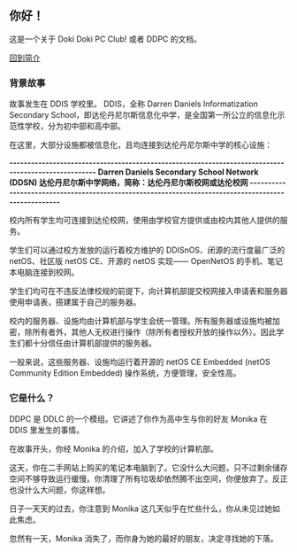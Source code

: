 ## 你好！
这是一个关于 Doki Doki PC Club! 或者 DDPC 的文档。

[回到简介](/profile/README_ZH.md)

### 背景故事
故事发生在 DDIS 学校里。
DDIS，全称 Darren Daniels Informatization Secondary School，即达伦丹尼尔斯信息化中学，是全国第一所公立的信息化示范性学校，分为初中部和高中部。

在这里，大部分设施都被信息化，且均连接到达伦丹尼尔斯中学的核心设施：


**\-\-\-\-\-\-\-\-\-\-\-\-\-\-\-\-\-\-\-\-\-\-\-\-\-\-\-\-\-\-\-\-\-\-\-\-\-\-\-\-\-\-\-\-\-\-\-\-\-\-\-\-\-\-\-\-\-\-\-\-\-\-\-\-\-\-\-\-\-\-\-\-\-\-\-\-\-\-\-\-\-\-\-\-\-\-\-\-\-\-\-\-\-\-\-\-\-\-\-\-
Darren Daniels Secondary School Network (DDSN)
达伦丹尼尔斯中学网络，简称：达伦丹尼尔斯校网或达伦校网
\-\-\-\-\-\-\-\-\-\-\-\-\-\-\-\-\-\-\-\-\-\-\-\-\-\-\-\-\-\-\-\-\-\-\-\-\-\-\-\-\-\-\-\-\-\-\-\-\-\-\-\-\-\-\-\-\-\-\-\-\-\-\-\-\-\-\-\-\-\-\-\-\-\-\-\-\-\-\-\-\-\-\-\-\-\-\-\-\-\-\-\-\-\-\-\-\-\-\-\-**


校内所有学生均可连接到达伦校网，使用由学校官方提供或由校内其他人提供的服务。

学生们可以通过校方发放的运行着校方维护的 DDISnOS、闭源的流行度最广泛的 netOS、社区版 netOS CE、开源的 netOS 实现—— OpenNetOS 的手机、笔记本电脑连接到校网。

学生们均可在不违反法律校规的前提下，向计算机部提交校网接入申请表和服务器使用申请表，搭建属于自己的服务器。

校内的服务器、设施均由计算机部与学生会统一管理。所有服务器或设施均被加密，除所有者外，其他人无权进行操作（除所有者授权开放的操作以外）。因此学生们都十分信任由计算机部提供的服务器。

一般来说，这些服务器、设施均运行着开源的 netOS CE Embedded (netOS Community Edition Embedded) 操作系统，方便管理，安全性高。


### 它是什么？
DDPC 是 DDLC 的一个模组。它讲述了你作为高中生与你的好友 Monika 在 DDIS 里发生的事情。

在故事开头，你经 Monika 的介绍，加入了学校的计算机部。

这天，你在二手网站上购买的笔记本电脑到了。它没什么大问题，只不过剩余储存空间不够导致运行缓慢。你清理了所有垃圾却依然腾不出空间，你便放弃了。反正也没什么大问题，你这样想。

日子一天天的过去，你注意到 Monika 这几天似乎在忙些什么，你从未见过她如此焦虑。

忽然有一天，Monika 消失了，而你身为她的最好的朋友，决定寻找她的下落。